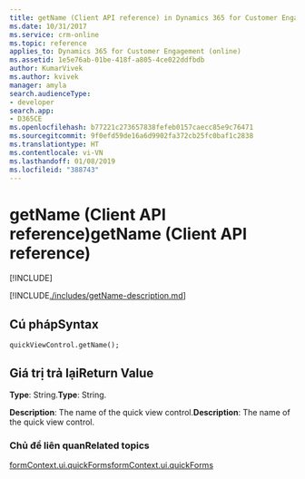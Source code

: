 ```yaml
---
title: getName (Client API reference) in Dynamics 365 for Customer Engagement| MicrosoftDocs
ms.date: 10/31/2017
ms.service: crm-online
ms.topic: reference
applies_to: Dynamics 365 for Customer Engagement (online)
ms.assetid: 1e5e76ab-01be-418f-a805-4ce022ddfbdb
author: KumarVivek
ms.author: kvivek
manager: amyla
search.audienceType:
- developer
search.app:
- D365CE
ms.openlocfilehash: b77221c273657838fefeb0157caecc85e9c76471
ms.sourcegitcommit: 9f0efd59de16a6d9902fa372cb25fc0baf1c2838
ms.translationtype: HT
ms.contentlocale: vi-VN
ms.lasthandoff: 01/08/2019
ms.locfileid: "388743"
---
```

# <a name="getname-client-api-reference"></a><span data-ttu-id="40c3d-102">getName (Client API reference)</span><span class="sxs-lookup"><span data-stu-id="40c3d-102">getName (Client API reference)</span></span>

[!INCLUDE[](../../../../includes/cc_applies_to_update_9_0_0.md)]

[!INCLUDE[./includes/getName-description.md](./includes/getName-description.md)]

## <a name="syntax"></a><span data-ttu-id="40c3d-103">Cú pháp</span><span class="sxs-lookup"><span data-stu-id="40c3d-103">Syntax</span></span>

`quickViewControl.getName();`

## <a name="return-value"></a><span data-ttu-id="40c3d-104">Giá trị trả lại</span><span class="sxs-lookup"><span data-stu-id="40c3d-104">Return Value</span></span>

<span data-ttu-id="40c3d-105">**Type**: String.</span><span class="sxs-lookup"><span data-stu-id="40c3d-105">**Type**: String.</span></span>

<span data-ttu-id="40c3d-106">**Description**: The name of the quick view control.</span><span class="sxs-lookup"><span data-stu-id="40c3d-106">**Description**: The name of the quick view control.</span></span> 

### <a name="related-topics"></a><span data-ttu-id="40c3d-107">Chủ đề liên quan</span><span class="sxs-lookup"><span data-stu-id="40c3d-107">Related topics</span></span>

[<span data-ttu-id="40c3d-108">formContext.ui.quickForms</span><span class="sxs-lookup"><span data-stu-id="40c3d-108">formContext.ui.quickForms</span></span>](../formContext-ui-quickForms.md)
